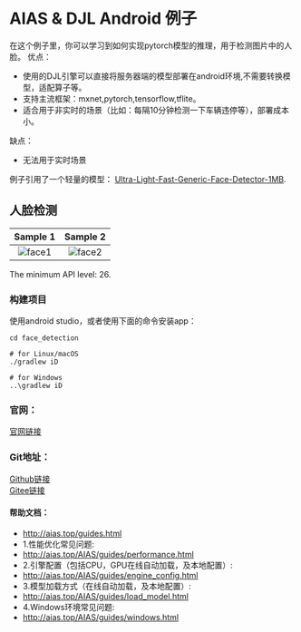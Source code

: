 # AIAS & DJL Android 例子
在这个例子里，你可以学习到如何实现pytorch模型的推理，用于检测图片中的人脸。
优点：
- 使用的DJL引擎可以直接将服务器端的模型部署在android环境,不需要转换模型，适配算子等。
- 支持主流框架：mxnet,pytorch,tensorflow,tflite。
- 适合用于非实时的场景（比如：每隔10分钟检测一下车辆违停等），部署成本小。

缺点：
- 无法用于实时场景

例子引用了一个轻量的模型：
[Ultra-Light-Fast-Generic-Face-Detector-1MB](https://github.com/Linzaer/Ultra-Light-Fast-Generic-Face-Detector-1MB).

## 人脸检测

Sample 1                     |  Sample 2                     
:-------------------------:|:-------------------------:
![face1](https://aias-home.oss-cn-beijing.aliyuncs.com/AIAS/edge_computing/face_1.jpeg)        |  ![face2](https://aias-home.oss-cn-beijing.aliyuncs.com/AIAS/edge_computing/face_2.jpeg)         


The minimum API level: 26.

### 构建项目

使用android studio，或者使用下面的命令安装app：

```
cd face_detection

# for Linux/macOS
./gradlew iD

# for Windows
..\gradlew iD
```

### 官网：
[官网链接](http://www.aias.top/)

### Git地址：   
[Github链接](https://github.com/mymagicpower/AIAS)    
[Gitee链接](https://gitee.com/mymagicpower/AIAS)   




#### 帮助文档：
- http://aias.top/guides.html
- 1.性能优化常见问题:
- http://aias.top/AIAS/guides/performance.html
- 2.引擎配置（包括CPU，GPU在线自动加载，及本地配置）:
- http://aias.top/AIAS/guides/engine_config.html
- 3.模型加载方式（在线自动加载，及本地配置）:
- http://aias.top/AIAS/guides/load_model.html
- 4.Windows环境常见问题:
- http://aias.top/AIAS/guides/windows.html